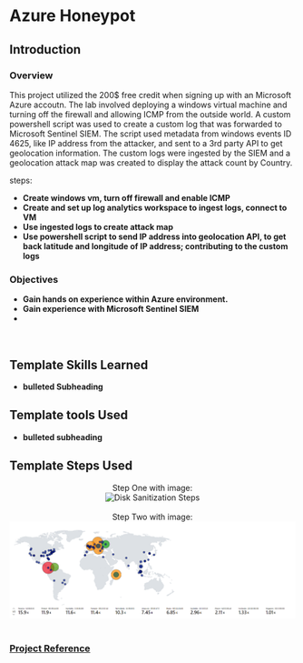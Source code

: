 <h1>Azure Honeypot</h1>

<h2>Introduction</h2>
<h3>Overview</h3>

This project utilized the 200$ free credit when signing up with an Microsoft Azure accoutn. The lab involved deploying a windows virtual machine and turning off the firewall and allowing ICMP from the outside world. A custom powershell script was used to create a custom log that was forwarded to Microsoft Sentinel SIEM. The script used metadata from windows events ID 4625, like IP address from the attacker, and sent to a 3rd party API to get geolocation information. The custom logs were ingested by the SIEM and a geolocation attack map was created to display the attack count by Country. 

steps: 

- <b>Create windows vm, turn off firewall and enable ICMP</b>
- <b>Create and set up log analytics workspace to ingest logs, connect to VM</b>
- <b>Use ingested logs to create attack map</b>
- <b>Use powershell script to send IP address into geolocation API, to get back latitude and longitude of IP address; contributing to the custom logs</b>


<h3>Objectives</h3>

- <b> Gain hands on experience within Azure environment.</b> 
- <b> Gain experience with Microsoft Sentinel SIEM</b>
- <b></b> 
<br />


<h2>Template Skills Learned</h2>

- <b> bulleted Subheading</b> 


<h2>Template tools Used</h2>

- <b>bulleted subheading</b>

<h2>Template Steps Used</h2>

<p align="center">
Step One with image: <br/>
<img src="https://github.com/Garpieln/ProjectNam/assets/46676876/1995f28f-67be-4d16-b402-59edd6974a7e" height="80%" width="80%" alt="Disk Sanitization Steps"/>
<br />
<br />
Step Two with image:  <br/>
<img src="attack-map.png" height="100%" width="100%"/>
<br />
<br />


### [Project Reference](https://www.youtube.com/watch?v=RoZeVbbZ0o0)


<!--
 ```diff
- text in red
+ text in green
! text in orange
# text in gray
@@ text in purple (and bold)@@
```
--!>
